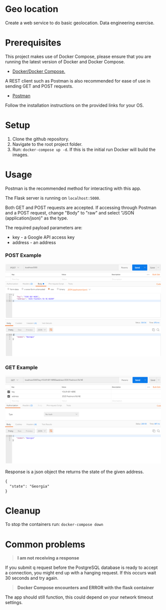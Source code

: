 # Geo location
Create a web service to do basic geolocation. Data engineering exercise.

# Prerequisites
This project makes use of Docker Compose, please ensure that you are running the latest version of Docker and Docker Compose.

  * [Docker/Docker Compose.](https://docs.docker.com/compose/install/)

A REST client such as Postman is also recommended for ease of use in sending GET and POST requests.

  * [Postman](https://www.getpostman.com/downloads/)
  
Follow the installation instructions on the provided links for your OS.

# Setup
1. Clone the github repository.
2. Navigate to the root project folder.
3. Run: ```docker-compose up -d```. If this is the initial run Docker will build the images.

# Usage
Postman is the recommended method for interacting with this app.

The Flask server is running on ```localhost:5000```.

Both GET and POST requests are accepted. If accessing through Postman and a POST request, change "Body" to "raw" and select "JSON (application/json)" as the type.

The required payload parameters are:
  * key - a Google API access key
  * address - an address
  
### POST Example
![POST example](https://github.com/reschlegel/geo/blob/master/examples/POST%20example.png)

### GET Example
![GET example](https://github.com/reschlegel/geo/blob/master/examples/GET%20example.png)
  
Response is a json object the returns the state of the given address.
```
{
  "state": "Georgia"
}
```

# Cleanup
To stop the containers run: ```docker-compose down```

# Common problems
> **I am not receiving a response**

If you submit q request before the PostgreSQL database is ready to accept a connection, you might end up with a hanging request. If this occurs wait 30 seconds and try again.

> **Docker Compose encounters and ERROR with the flask container**

The app should still function, this could depend on your network timeout settings.
